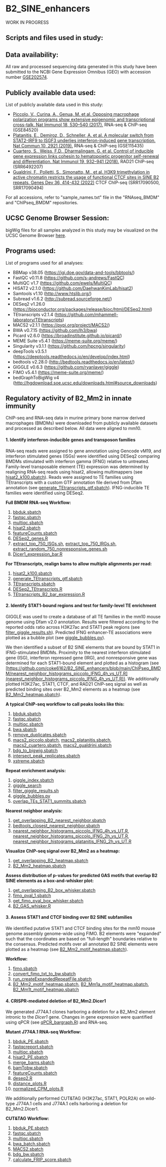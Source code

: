 # B2_SINE_enhancers
WORK IN PROGRESS

## Scripts and files used in study:


## Data availability:
All raw and processed sequencing data generated in this study have been submitted to the NCBI Gene Expression Omnibus (GEO) with accession number [GSE202574](https://www.ncbi.nlm.nih.gov/geo/query/acc.cgi?acc=GSE202574).

## Publicly available data used:
List of publicly available data used in this study:
* [Piccolo, V., Curina, A., Genua, M. et al. Opposing macrophage polarization programs show extensive epigenomic and transcriptional cross-talk. Nat Immunol 18, 530–540 (2017).](https://www.nature.com/articles/ni.3710) RNA-seq & ChIP-seq (GSE84520)
* [Platanitis, E., Demiroz, D., Schneller, A. et al. A molecular switch from STAT2-IRF9 to ISGF3 underlies interferon-induced gene transcription. Nat Commun 10, 2921 (2019).](https://www.nature.com/articles/s41467-019-10970-y) RNA-seq & ChIP-seq (GSE115435)
* [Cuartero, S., Weiss, F.D., Dharmalingam, G. et al. Control of inducible gene expression links cohesin to hematopoietic progenitor self-renewal and differentiation. Nat Immunol 19, 932–941 (2018).](https://www.nature.com/articles/s41590-018-0184-1) RAD21 ChIP-seq (SRR6492207)
* [Gualdrini, F., Polletti, S., Simonatto, M., et al. H3K9 trimethylation in active chromatin restricts the usage of functional CTCF sites in SINE B2 repeats. Genes Dev 36, 414-432 (2022)](http://genesdev.cshlp.org/content/early/2022/03/30/gad.349282.121) CTCF ChIP-seq (SRR17090500, SRR17090494)

For all accessions, refer to "sample_names.txt" file in the "RNAseq_BMDM" and "ChIPseq_BMDM" repositories.

## UCSC Genome Browser Session:
bigWig files for all samples analyzed in this study may be visualized on the UCSC Genome Browser [here](https://genome.ucsc.edu/s/coke6162/B2_SINE_enhancers).

## Programs used:
List of programs used for all analyses:
* BBMap v38.05 (https://jgi.doe.gov/data-and-tools/bbtools/)
* FastQC v0.11.8 (https://github.com/s-andrews/FastQC)
* MultiQC v1.7 (https://github.com/ewels/MultiQC)
* HISAT2 v2.1.0 (https://github.com/DaehwanKimLab/hisat2)
* Samtools v1.10 (http://www.htslib.org/)
* Subread v1.6.2 (http://subread.sourceforge.net/)
* DESeq2 v1.26.0 (https://bioconductor.org/packages/release/bioc/html/DESeq2.html)
* TEtranscripts v2.1.4 (https://github.com/mhammell-laboratory/TEtranscripts)
* MACS2 v2.1.1 (https://pypi.org/project/MACS2/)
* BWA v0.7.15 (https://github.com/lh3/bwa)
* Picard v2.6.0 (https://broadinstitute.github.io/picard/)
* MEME Suite v5.4.1 (https://meme-suite.org/meme/)
* Singularity v3.1.1 (https://github.com/hpcng/singularity)
* deepTools v3.5.1 (https://deeptools.readthedocs.io/en/develop/index.html)
* bedtools v2.28.0 (http://bedtools.readthedocs.io/en/latest/)
* GIGGLE v0.6.3 (https://github.com/ryanlayer/giggle)
* FIMO v5.4.1 (https://meme-suite.org/meme/)
* bedGraphToBigWig v4 (http://hgdownload.soe.ucsc.edu/downloads.html#source_downloads)

## Regulatory activity of B2_Mm2 in innate immunity
ChIP-seq and RNA-seq data in murine primary bone marrow derived macrophages (BMDMs) were downloaded from publicly available datasets and processed as described below. All data were aligned to mm10. 

#### 1. Identify interferon-inducible genes and transposon families

RNA-seq reads were assigned to gene annotation using Gencode vM19, and interferon stimulated genes (ISGs) were identified using DESeq2 comparing BMDMs stimulated with interferon gamma (IFNG) relative to untreated. Family-level transposable element (TE) expression was determined by realigning RNA-seq reads using hisat2, allowing multimappers (see [hisat2_k100.sbatch](https://github.com/coke6162/B2_SINE_enhancers/blob/main/RNAseq_BMDM/hisat2_k100.sbatch)). Reads were assigned to TE families using TEtranscripts with a custom GTF annotation file derived from Dfam annotation (see [generate_TEtranscripts_gtf.sbatch](https://github.com/coke6162/B2_SINE_enhancers/blob/main/RNAseq_BMDM/generate_TEtranscripts_gtf.sbatch)). IFNG-inducible TE families were identified using DESeq2.

**Full BMDM RNA-seq Workflow:**
1. [bbduk.sbatch](https://github.com/coke6162/B2_SINE_enhancers/blob/main/RNAseq_BMDM/bbduk.sbatch)
2. [fastqc.sbatch](https://github.com/coke6162/B2_SINE_enhancers/blob/main/RNAseq_BMDM/fastqc.sbatch)
3. [multiqc.sbatch](https://github.com/coke6162/B2_SINE_enhancers/blob/main/RNAseq_BMDM/multiqc.sbatch)
4. [hisat2.sbatch](https://github.com/coke6162/B2_SINE_enhancers/blob/main/RNAseq_BMDM/hisat2.sbatch)
5. [featureCounts.sbatch](https://github.com/coke6162/B2_SINE_enhancers/blob/main/RNAseq_BMDM/featureCounts.sbatch)
6. [DESeq2_genes.R](https://github.com/coke6162/B2_SINE_enhancers/blob/main/RNAseq_BMDM/DESeq2_genes.R)
7. [extract_top_750_ISGs.sh](https://github.com/coke6162/B2_SINE_enhancers/blob/main/RNAseq_BMDM/extract_top_750_ISGs.sh), [extract_top_750_IRGs.sh](https://github.com/coke6162/B2_SINE_enhancers/blob/main/RNAseq_BMDM/extract_top_750_IRGs.sh), [extract_random_750_nonresponsive_genes.sh](https://github.com/coke6162/B2_SINE_enhancers/blob/main/RNAseq_BMDM/extract_random_750_nonresponsive_genes.sh)
8. [Dicer1_expression_bar.R](https://github.com/coke6162/B2_SINE_enhancers/blob/main/RNAseq_BMDM/Dicer1_expression_bar.R)

**For TEtranscripts, realign bams to allow multiple alignments per read:**
1. [hisat2_k100.sbatch](https://github.com/coke6162/B2_SINE_enhancers/blob/main/RNAseq_BMDM/hisat2_k100.sbatch)
2. [generate_TEtranscripts_gtf.sbatch](https://github.com/coke6162/B2_SINE_enhancers/blob/main/RNAseq_BMDM/generate_TEtranscripts_gtf.sbatch)
3. [TEtranscripts.sbatch](https://github.com/coke6162/B2_SINE_enhancers/blob/main/RNAseq_BMDM/TEtranscripts.sbatch)
4. [DESeq2_TEtranscripts.R](https://github.com/coke6162/B2_SINE_enhancers/blob/main/RNAseq_BMDM/DESeq2_TEtranscripts.R)
5. [TEtranscripts_B2_bar_expression.R](https://github.com/coke6162/B2_SINE_enhancers/blob/main/RNAseq_BMDM/TEtranscripts_B2_bar_expression.R)

#### 2. Identify STAT1-bound regions and test for family-level TE enrichment

GIGGLE was used to create a database of all TE families in the mm10 mouse genome using Dfam v2.0 annotation. Results were filtered according to the reported odds ratio across H3K27ac and STAT1 peak regions (see [filter_giggle_results.sh](https://github.com/coke6162/B2_SINE_enhancers/blob/main/ChIPseq_BMDM/filter_giggle_results.sh)). Predicted IFNG enhancer-TE associations were plotted as a bubble plot (see [giggle_bubbles.py](https://github.com/coke6162/B2_SINE_enhancers/blob/main/ChIPseq_BMDM/giggle_bubbles.py)). 

We then identified a subset of B2 SINE elements that are bound by STAT1 in IFNG-stimulated BMDMs. Proximity to the nearest interferon stimulated gene (ISG), interferon repressed gene (IRG), and nonresponsive gene was determined for each STAT1-bound element and plotted as a histogram (see [https://github.com/coke6162/B2_SINE_enhancers/blob/main/ChIPseq_BMDM/nearest_neighbor_histograms_piccolo_IFNG_4h_vs_UT.R](nearest_neighbor_histograms_piccolo_IFNG_4h_vs_UT.R)). We additionally plotted H3K27ac, STAT1, CTCF, and RAD21 ChIP-seq signal as well as predicted binding sites over B2_Mm2 elements as a heatmap (see [B2_Mm2_heatmap.sbatch](https://github.com/coke6162/B2_SINE_enhancers/blob/main/ChIPseq_BMDM/B2_Mm2_heatmap.sbatch)).

**A typical ChIP-seq workflow to call peaks looks like this:**
1. [bbduk.sbatch](https://github.com/coke6162/B2_SINE_enhancers/blob/main/ChIPseq_BMDM/bbduk.sbatch)
2. [fastqc.sbatch](https://github.com/coke6162/B2_SINE_enhancers/blob/main/ChIPseq_BMDM/fastqc.sbatch)
3. [multiqc.sbatch](https://github.com/coke6162/B2_SINE_enhancers/blob/main/ChIPseq_BMDM/multiqc.sbatch)
4. [bwa.sbatch](https://github.com/coke6162/B2_SINE_enhancers/blob/main/ChIPseq_BMDM/bwa.sbatch)
5. [remove_duplicates.sbatch](https://github.com/coke6162/B2_SINE_enhancers/blob/main/ChIPseq_BMDM/remove_duplicates.sbatch)
6. [macs2_piccolo.sbatch](https://github.com/coke6162/B2_SINE_enhancers/blob/main/ChIPseq_BMDM/macs2_piccolo.sbatch), [macs2_platanitis.sbatch](https://github.com/coke6162/B2_SINE_enhancers/blob/main/ChIPseq_BMDM/macs2_platanitis.sbatch), [macs2_cuartero.sbatch](https://github.com/coke6162/B2_SINE_enhancers/blob/main/ChIPseq_BMDM/macs2_cuartero.sbatch), [macs2_gualdrini.sbatch](https://github.com/coke6162/B2_SINE_enhancers/blob/main/ChIPseq_BMDM/macs2_gualdrini.sbatch)
7. [bdg_to_bigwig.sbatch](https://github.com/coke6162/B2_SINE_enhancers/blob/main/ChIPseq_BMDM/bdg_to_bigwig.sbatch)
8. [intersect_peak_replicates.sbatch](https://github.com/coke6162/B2_SINE_enhancers/blob/main/ChIPseq_BMDM/intersect_peak_replicates.sbatch)
9. [xstreme.sbatch](https://github.com/coke6162/B2_SINE_enhancers/blob/main/ChIPseq_BMDM/xstreme.sbatch)

**Repeat enrichment analysis:**
1. [giggle_index.sbatch](https://github.com/coke6162/B2_SINE_enhancers/blob/main/ChIPseq_BMDM/giggle_index.sbatch)
2. [giggle_search](https://github.com/coke6162/B2_SINE_enhancers/blob/main/ChIPseq_BMDM/giggle_search.sbatch)
3. [filter_giggle_results.sh](https://github.com/coke6162/B2_SINE_enhancers/blob/main/ChIPseq_BMDM/filter_giggle_results.sh)
4. [giggle_bubbles.py](https://github.com/coke6162/B2_SINE_enhancers/blob/main/ChIPseq_BMDM/giggle_bubbles.py)
5. [overlap_TEs_STAT1_summits.sbatch](https://github.com/coke6162/B2_SINE_enhancers/blob/main/ChIPseq_BMDM/overlap_TEs_STAT1_summits.sbatch)

**Nearest neighbor analysis:**
1. [get_overlapping_B2_nearest_neighbor.sbatch](https://github.com/coke6162/B2_SINE_enhancers/blob/main/ChIPseq_BMDM/get_overlapping_B2_nearest_neighbor.sbatch)
2. [bedtools_closest_nearest_neighbor.sbatch](https://github.com/coke6162/B2_SINE_enhancers/blob/main/ChIPseq_BMDM/bedtools_closest_nearest_neighbor.sbatch)
3. [nearest_neighbor_histograms_piccolo_IFNG_4h_vs_UT.R](https://github.com/coke6162/B2_SINE_enhancers/blob/main/ChIPseq_BMDM/nearest_neighbor_histograms_piccolo_IFNG_4h_vs_UT.R), [nearest_neighbor_histograms_piccolo_IFNG_2h_vs_UT.R](https://github.com/coke6162/B2_SINE_enhancers/blob/main/ChIPseq_BMDM/nearest_neighbor_histograms_piccolo_IFNG_2h_vs_UT.R), [nearest_neighbor_histograms_platanitis_IFNG_2h_vs_UT.R](https://github.com/coke6162/B2_SINE_enhancers/blob/main/ChIPseq_BMDM/nearest_neighbor_histograms_platanitis_IFNG_2h_vs_UT.R)

**Visualize ChIP-seq signal over B2_Mm2 as a heatmap:**
1. [get_overlapping_B2_heatmap.sbatch](https://github.com/coke6162/B2_SINE_enhancers/blob/main/ChIPseq_BMDM/get_overlapping_B2_heatmap.sbatch)
2. [B2_Mm2_heatmap.sbatch](https://github.com/coke6162/B2_SINE_enhancers/blob/main/ChIPseq_BMDM/B2_Mm2_heatmap.sbatch)

**Assess distribution of p-values for predicted GAS motifs that overlap B2 SINE elements as a box-and-whisker plot:**
1. [get_overlapping_B2_box_whisker.sbatch](https://github.com/coke6162/B2_SINE_enhancers/blob/main/ChIPseq_BMDM/get_overlapping_B2_box_whisker.sbatch)
2. [fimo_pval_1.sbatch](https://github.com/coke6162/B2_SINE_enhancers/blob/main/ChIPseq_BMDM/fimo_pval_1.sbatch)
3. [get_fimo_pval_box_whisker.sbatch](https://github.com/coke6162/B2_SINE_enhancers/blob/main/ChIPseq_BMDM/get_fimo_pval_box_whisker.sbatch)
4. [B2_GAS_whisker.R](https://github.com/coke6162/B2_SINE_enhancers/blob/main/ChIPseq_BMDM/B2_GAS_whisker.R)

#### 3. Assess STAT1 and CTCF binding over B2 SINE subfamilies

We identified putative STAT1 and CTCF binding sites for the mm10 mouse genome assembly genome-wide using FIMO. B2 elements were "expanded" such that the coordinates are based on "full-length" boundaries relative to the consensus. Predicted motifs over all annotated B2 SINE elements were plotted as a heatmap (see [B2_Mm2_motif_heatmap.sbatch](https://github.com/coke6162/B2_SINE_enhancers/blob/main/motif_analysis/B2_Mm2_motif_heatmap.sbatch)). 

**Workflow:**
1. [fimo.sbatch](https://github.com/coke6162/B2_SINE_enhancers/blob/main/motif_analysis/fimo.sbatch)
2. [convert_fimo_txt_to_bw.sbatch](https://github.com/coke6162/B2_SINE_enhancers/blob/main/motif_analysis/convert_fimo_txt_to_bw.sbatch)
3. [run_createExpandedRepeatFile.sbatch](https://github.com/coke6162/B2_SINE_enhancers/blob/main/motif_analysis/run_createExpandedRepeatFile.sbatch)
4. [B2_Mm2_motif_heatmap.sbatch](https://github.com/coke6162/B2_SINE_enhancers/blob/main/motif_analysis/B2_Mm2_motif_heatmap.sbatch), [B2_Mm1a_motif_heatmap.sbatch](https://github.com/coke6162/B2_SINE_enhancers/blob/main/motif_analysis/B2_Mm1a_motif_heatmap.sbatch), [B2_Mm1t_motif_heatmap.sbatch](https://github.com/coke6162/B2_SINE_enhancers/blob/main/motif_analysis/B2_Mm1t_motif_heatmap.sbatch)

#### 4. CRISPR-mediated deletion of B2_Mm2.Dicer1

We generated J774A.1 clones harboring a deletion for a B2_Mm2 element intronic to the *Dicer1* gene. Changes in gene expression were quantified using qPCR (see [qPCR_bargraph.R](https://github.com/coke6162/B2_SINE_enhancers/blob/main/qPCR_bargraph.R)) and RNA-seq. 

**Mutant J774A.1 RNA-seq Workflow:**
1. [bbduk_PE.sbatch](https://github.com/coke6162/B2_SINE_enhancers/blob/main/RNAseq_J774/bbduk_PE.sbatch)
2. [fastqcreport.sbatch](https://github.com/coke6162/B2_SINE_enhancers/blob/main/RNAseq_J774/fastqcreport.sbatch)
3. [multiqc.sbatch](https://github.com/coke6162/B2_SINE_enhancers/blob/main/RNAseq_J774/multiqc.sbatch)
4. [hisat2_PE.sbatch](https://github.com/coke6162/B2_SINE_enhancers/blob/main/RNAseq_J774/hisat2_PE.sbatch)
5. [merge_bams.sbatch](https://github.com/coke6162/B2_SINE_enhancers/blob/main/RNAseq_J774/merge_bams.sbatch)
6. [bamTobw.sbatch](https://github.com/coke6162/B2_SINE_enhancers/blob/main/RNAseq_J774/bamTobw.sbatch)
7. [featureCounts.sbatch](https://github.com/coke6162/B2_SINE_enhancers/blob/main/RNAseq_J774/fastqcreport.sbatch)
8. [deseq2.R](https://github.com/coke6162/B2_SINE_enhancers/blob/main/RNAseq_J774/deseq2.R)
9. [distance_plots.R](https://github.com/coke6162/B2_SINE_enhancers/blob/main/RNAseq_J774/distance_plots.R)
10. [normalized_CPM_plots.R](https://github.com/coke6162/B2_SINE_enhancers/blob/main/RNAseq_J774/normalized_CPM_plots.R)

We additionally performed CUT&TAG (H3K27ac, STAT1, POLR2A) on wild-type J774A.1 cells and J774A.1 cells harboring a deletion for B2_Mm2.Dicer1. 

**CUT&TAG Workflow:**
1. [bbduk_PE.sbatch](https://github.com/coke6162/B2_SINE_enhancers/blob/main/CUTnTAG_J774/bbduk_PE.sbatch)
2. [fastqc.sbatch](https://github.com/coke6162/B2_SINE_enhancers/blob/main/CUTnTAG_J774/fastqc.sbatch)
3. [multiqc.sbatch](https://github.com/coke6162/B2_SINE_enhancers/blob/main/CUTnTAG_J774/multiqc.sbatch)
4. [bwa_batch.sbatch](https://github.com/coke6162/B2_SINE_enhancers/blob/main/CUTnTAG_J774/bwa_batch.sbatch)
5. [MACS2.sbatch](https://github.com/coke6162/B2_SINE_enhancers/blob/main/CUTnTAG_J774/MACS2.sbatch)
6. [bdg_bw.sbatch](https://github.com/coke6162/B2_SINE_enhancers/blob/main/CUTnTAG_J774/bdg_bw.sbatch)
7. [calculate_FRIP_score.sbatch](https://github.com/coke6162/B2_SINE_enhancers/blob/main/CUTnTAG_J774/calculate_FRIP_score.sbatch)